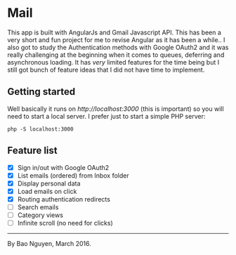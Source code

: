 # Mail
This app is built with AngularJs and Gmail Javascript API. This has been a very short and fun project for me to revise Angular as it has been a while.. 
I also got to study the Authentication methods with Google OAuth2 and it was really challenging at the beginning when it comes to queues, deferring and asynchronous loading.
It has *very* limited features for the time being but I still got bunch of feature ideas that I did not have time to implement.

## Getting started
Well basically it runs on *http://localhost:3000* (this is important) so you will need to start a local server. I prefer just to start a simple PHP server:
```
php -S localhost:3000
```

## Feature list
- [x] Sign in/out with Google OAuth2
- [x] List emails (ordered) from Inbox folder
- [x] Display personal data
- [x] Load emails on click
- [x] Routing authentication redirects
- [ ] Search emails
- [ ] Category views
- [ ] Infinite scroll (no need for clicks)

---------------------------------------------------------
By Bao Nguyen, March 2016.


